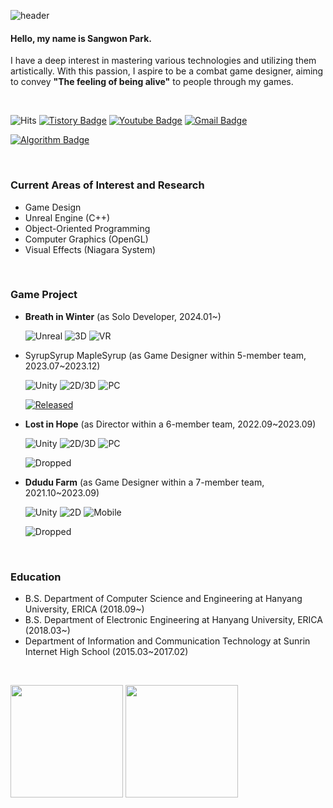 ![header](https://capsule-render.vercel.app/api?type=waving&color=gradient&customColorList=12&height=156&section=header&text=AeonFlor&fontSize=48&fontAlign=84&fontAlignY=30&desc=Game%20Designer&descSize=14&descAlign=90&descAlignY=50&animation=fadeIn)

#### Hello, my name is Sangwon Park.

I have a deep interest in mastering various technologies and utilizing them artistically. With this passion, I aspire to be a combat game designer, aiming to convey **"The feeling of being alive"** to people through my games.

</br>

![Hits](https://hits.seeyoufarm.com/api/count/incr/badge.svg?url=https%3A%2F%2Fgithub.com%2FAeonFlor&count_bg=%2379C83D&title_bg=%232BAE66&icon=furrynetwork.svg&icon_color=%23E7E7E7&title=VISIT&edge_flat=true)
[![Tistory Badge](http://img.shields.io/badge/Memoria%20Aeon-0072ff?style=flat-square&logo=Tistory)](https://memoria-aeon.tistory.com)
[![Youtube Badge](https://img.shields.io/badge/Rasa-00c6ff?style=flat-square&logo=Youtube&logoColor=white)](https://www.youtube.com/@aeonflor7514)
[![Gmail Badge](https://img.shields.io/badge/harin.luna@gmail.com-F15138?style=flat-square&logo=gmail&logoColor=white)](mailto:harin.luna@gmail.com)

[![Algorithm Badge](http://mazassumnida.wtf/api/v2/generate_badge?boj=AeonFlor)](https://solved.ac/profile/aeonflor)

</br>

### Current Areas of Interest and Research
- Game Design
- Unreal Engine (C++)
- Object-Oriented Programming
- Computer Graphics (OpenGL)
- Visual Effects (Niagara System)

</br>

### Game Project
- **Breath in Winter** (as Solo Developer, 2024.01~)

  ![Unreal](https://img.shields.io/badge/Unreal-black.svg?&style=flat-square&logo=UnrealEngine&logoColor=white)
  ![3D](https://img.shields.io/badge/3D-14E3DD.svg?&style=flat-square&logo=&logoColor=black)
  ![VR](https://img.shields.io/badge/VR-FC8610.svg?&style=flat-square&logo=&logoColor=white)
- SyrupSyrup MapleSyrup (as Game Designer within 5-member team, 2023.07~2023.12)

  ![Unity](https://img.shields.io/badge/Unity-F2F2F2.svg?&style=flat-square&logo=Unity&logoColor=black)
  ![2D/3D](https://img.shields.io/badge/2D/3D-14E3A4.svg?&style=flat-square&logo=&logoColor=black)
  ![PC](https://img.shields.io/badge/PC-2E56FA.svg?&style=flat-square&logo=&logoColor=white)

  [![Released](https://img.shields.io/badge/Released-40DE00.svg?&style=for-the-badge&logo=&logoColor=white)](https://store.onstove.com//ko/games/2886)
- **Lost in Hope** (as Director within a 6-member team, 2022.09~2023.09)

  ![Unity](https://img.shields.io/badge/Unity-F2F2F2.svg?&style=flat-square&logo=Unity&logoColor=black)
  ![2D/3D](https://img.shields.io/badge/2D/3D-14E3A4.svg?&style=flat-square&logo=&logoColor=black)
  ![PC](https://img.shields.io/badge/PC-2E56FA.svg?&style=flat-square&logo=&logoColor=white)

  ![Dropped](https://img.shields.io/badge/Dropped-red.svg?&style=for-the-badge&logo=&logoColor=white)
- **Ddudu Farm** (as Game Designer within a 7-member team, 2021.10~2023.09)

  ![Unity](https://img.shields.io/badge/Unity-F2F2F2.svg?&style=flat-square&logo=Unity&logoColor=black)
  ![2D](https://img.shields.io/badge/2D-14E362.svg?&style=flat-square&logo=&logoColor=black)
  ![Mobile](https://img.shields.io/badge/Mobile-F1E710.svg?&style=flat-square&logo=&logoColor=white)

  ![Dropped](https://img.shields.io/badge/Dropped-red.svg?&style=for-the-badge&logo=&logoColor=white)

</br>

### Education

- B.S. Department of Computer Science and Engineering at Hanyang University, ERICA (2018.09~)
- B.S. Department of Electronic Engineering at Hanyang University, ERICA (2018.03~)
- Department of Information and Communication Technology at Sunrin Internet High School (2015.03~2017.02)

</br>

<div>
<p>
  <img height="180em" src="https://github-readme-stats.vercel.app/api?username=AeonFlor&count_private=true&include_all_commits=true&custom_title=AeonFlor's%20Github&show_icons=true&theme=graywhite">
  <img height="180em" src="https://github-readme-stats.vercel.app/api/top-langs/?username=AeonFlor&layout=donut">
</p>
</div>
